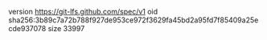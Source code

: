 version https://git-lfs.github.com/spec/v1
oid sha256:3b89c7a72b788f927de953ce972f3629fa45bd2a95fd7f85409a25ecde937078
size 33997
